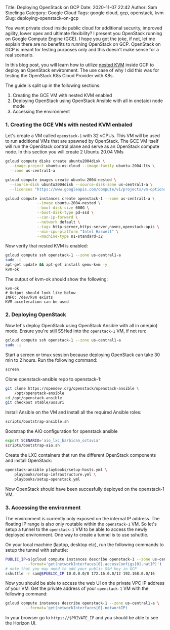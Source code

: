 Title: Deploying OpenStack on GCP
Date: 2020-11-07 22:42
Author: Sam Stoelinga
Category: Google Cloud
Tags: google cloud, gcp, openstack, kvm
Slug: deploying-openstack-on-gcp

You want private cloud inside public cloud for additional security,
improved agility, lower opex and ultimate flexibility? I present you
OpenStack running on Google Compute Engine (GCE). I hope you got the
joke, if not, let me explain there are no benefits to running OpenStack
on GCP. OpenStack on GCP is meant for testing
purposes only and this doesn't make sense for a real scenario.

In this blog post, you will learn how to utilize [nested KVM](https://cloud.google.com/compute/docs/instances/enable-nested-virtualization-vm-instances)
inside GCP to deploy an OpenStack environment. The use case of why I did this was
for testing the OpenStack K8s Cloud Provider with K8s.

The guide is split up in the following sections:

1. Creating the GCE VM with nested KVM enabled
2. Deploying OpenStack using OpenStack Ansible with all in one(aio) node mode
3. Accessing the environment

### 1. Creating the GCE VMs with nested KVM enbaled

Let's create a VM called `openstack-1` with 32 vCPUs. This VM will be used to run additional VMs
that are spawned by OpenStack. The GCE VM itself will run the OpenStack control plane and serve
as an OpenStack compute node. In this section you will create 2 Ubuntu 20.04 VMs

```bash
gcloud compute disks create ubuntu2004disk \
  --image-project ubuntu-os-cloud --image-family ubuntu-2004-lts \
  --zone us-central1-a

gcloud compute images create ubuntu-2004-nested \
  --source-disk ubuntu2004disk --source-disk-zone us-central1-a \
  --licenses "https://www.googleapis.com/compute/v1/projects/vm-options/global/licenses/enable-vmx"

gcloud compute instances create openstack-1 --zone us-central1-a \
              --image ubuntu-2004-nested \
              --boot-disk-size 600G \
              --boot-disk-type pd-ssd \
              --can-ip-forward \
              --network default \
              --tags http-server,https-server,novnc,openstack-apis \
              --min-cpu-platform "Intel Haswell" \
              --machine-type n1-standard-32
```

Now verify that nested KVM is enabled:
```bash
gcloud compute ssh openstack-1 --zone us-central1-a
sudo -i
apt-get update && apt-get install qemu-kvm -y
kvm-ok
```
The output of kvm-ok should show the following:
```
kvm-ok
# Output should look like below
INFO: /dev/kvm exists
KVM acceleration can be used
```


### 2. Deploying OpenStack
Now let's deploy OpenStack using OpenStack Ansible with all in one(aio) mode.
Ensure you're still SSHed into the `openstack-1` VM, if not run:
```bash
gcloud compute ssh openstack-1 --zone us-central1-a
sudo -i
```

Start a screen or tmux session because deploying OpenStack can take 30 min to 
2 hours. Run the following command:
```bash
screen
```


Clone openstack-ansible repo to openstack-1:
```bash
git clone https://opendev.org/openstack/openstack-ansible \
    /opt/openstack-ansible
cd /opt/openstack-ansible
git checkout stable/ussuri
```

Install Ansible on the VM and install all the required Ansible roles:
```bash
scripts/bootstrap-ansible.sh
```

Bootstrap the AIO configuration for openstack ansible
```bash
export SCENARIO='aio_lxc_barbican_octavia'
scripts/bootstrap-aio.sh
```

Create the LXC containers that run the different OpenStack components
and install OpenStack:
```bash
openstack-ansible playbooks/setup-hosts.yml \
    playbooks/setup-infrastructure.yml \
    playbooks/setup-openstack.yml
```

Now OpenStack should have been succesfully deployed on the openstack-1 VM.

### 3. Accessing the environment
The environment is currently only exposed on the internal IP address. The
floating IP range is also only routable within the `openstack-1` VM. So
let's setup a tunnel to the `openstack-1` VM to be able to access the
newly deployed environment. One way to create a tunnel is to use sshuttle.

On your local machine (laptop, desktop etc), run the following commands
to setup the tunnel with sshuttle:
```bash
PUBLIC_IP=$(gcloud compute instances describe openstack-1 --zone us-central1-a \
         --format='get(networkInterfaces[0].accessConfigs[0].natIP)')
# note that you may need to add your public SSH key in GCP
sshuttle -r sam@$PUBLIC_IP 10.0.0.0/8 172.16.0.0/12 192.168.0.0/16
```
Now you should be able to access the web UI on the private VPC IP address
of your VM. Get the private address of your `openstack-1` VM with the
following command:
```bash
gcloud compute instances describe openstack-1 --zone us-central1-a \
         --format='get(networkInterfaces[0].networkIP)
```

In your browser go to `https://$PRIVATE_IP` and you should be able to
see the Horizon UI. 
